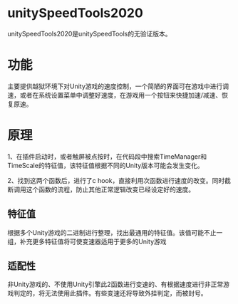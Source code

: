 # unitySpeedTools2020

unitySpeedTools2020是unitySpeedTools的无验证版本。


# 功能

主要提供越狱环境下对Unity游戏的速度控制，一个简陋的界面可在游戏中进行调速，或者在系统设置菜单中调整好速度，在游戏用一个按钮来快捷加速/减速、恢复原速。

# 原理

1、在插件启动时，或者触屏被点按时，在代码段中搜索TimeManager和TimeScale的特征值，该特征值根据不同的Unity版本可能会发生变化。

2、找到这两个函数后，进行了c hook，直接利用次函数进行速度的改变。同时截断调用这个函数的流程，防止其他正常逻辑改变已经设定好的速度。

## 特征值

根据多个Unity游戏的二进制进行整理，找出最通用的特征值。该值可能不止一组，补充更多特征值将可使变速器适用于更多的Unity游戏


## 适配性

非Unity游戏的、不使用Unity引擎此2函数进行变速的、有根据速度进行非正常游戏判定的，将无法使用此插件。有些变速还将导致外挂判定，而被封号。

